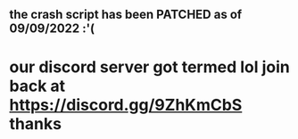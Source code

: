 ## the crash script has been PATCHED as of 09/09/2022 :'(
# our discord server got termed lol join back at https://discord.gg/9ZhKmCbS thanks

